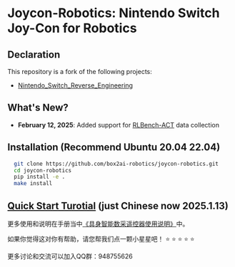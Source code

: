 
# Joycon-Robotics: Nintendo Switch Joy-Con for Robotics

## Declaration

This repository is a fork of the following projects:
<!-- - [joycon-python](https://github.com/tocoteron/joycon-python) -->
- [Nintendo_Switch_Reverse_Engineering](https://github.com/dekuNukem/Nintendo_Switch_Reverse_Engineering)

## What's New?

- **February 12, 2025**: Added support for [RLBench-ACT](https://github.com/box2ai-robotics/joycon-robotics) data collection


## Installation (Recommend Ubuntu 20.04 22.04)

```bash
  git clone https://github.com/box2ai-robotics/joycon-robotics.git
  cd joycon-robotics
  pip install -e .
  make install
```

## [Quick Start Turotial](joycon_robotics_tutorial.ipynb) (just Chinese now 2025.1.13)

更多使用和说明在手册当中[《具身智能数采遥控器使用说明》](具身智能数采遥控器使用说明.pdf)中。

如果你觉得这对你有帮助，请您帮我们点一颗小星星吧！ ⭐ ⭐ ⭐ ⭐ ⭐

更多讨论和交流可以加入QQ群：948755626




